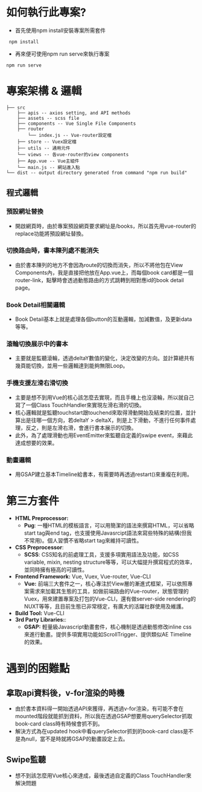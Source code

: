 
# 如何執行此專案?
* 首先使用npm install安裝專案所需套件
```
 npm install
```
* 再來便可使用npm run serve來執行專案
```
npm run serve
```
# 專案架構 & 邏輯
```
├── src
    ├── apis -- axios setting, and API methods
    ├── assets -- scss file
    ├── components -- Vue Single File Components
    ├── router
        └── index.js -- Vue-router設定檔
    ├── store -- Vuex設定檔
    ├── utils -- 通用元件
    └── views -- 各vue-router的view components
    ├── App.vue -- Vue主組件
    └── main.js -- 網站進入點
└── dist -- output directory generated from command "npm run build"
```
## 程式邏輯
### 預設網址替換
* 開啟網頁時，由於專案預設網頁要求網址是/books，所以首先用vue-router的replace功能將預設網址替換。
### 切換路由時，書本陳列處不能消失
* 由於書本陳列的地方不會因為route的切換而消失，所以不將他包在View Components內，我是直接把他放在App.vue上，而每個book card都是一個router-link，點擊時會透過動態路由的方式跳轉到相對應id的book detail page。
### Book Detail相關邏輯
* Book Detail基本上就是處理各個button的互動邏輯，加減數值，及更新data等等。

### 滾輪切換展示中的書本
* 主要就是監聽滾輪，透過deltaY數值的變化，決定改變的方向。並計算總共有幾頁能切換，並用一些邏輯達到能夠無限Loop。
### 手機支援左滑右滑切換
* 主要是想不到用Vue的核心該怎麼去實現，而且手機上也沒滾輪，所以就自己寫了一個Class TouchHandler來實現左滑右滑的切換。
* 核心邏輯就是監聽touchstart跟touchend來取得滑動開始及結束的位置，並計算出是往哪一個方向，若deltaY > deltaX，則是上下滑動，不進行任何事件處理，反之，則是左滑右滑，會進行書本展示的切換。
* 此外，為了處理滑動也用EventEmitter來監聽自定義的swipe event，來藉此達成想要的效果。

### 動畫邏輯
* 用GSAP建立基本Timeline給書本，有需要時再透過restart()來重複在利用。
# 第三方套件
* **HTML Preprocessor:** 
    * **Pug**: 一種HTML的模板語言，可以用簡潔的語法來撰寫HTML，可以省略start tag與end tag，也支援使用Javasrcipt語法來寫些特殊的結構(但我不常用)。個人習慣不省略start tag來維持可讀性。
* **CSS Preprocessor**: 
    * **SCSS**: CSS知名的前處理工具，支援多項實用語法及功能，如CSS variable, mixin, nesting structure等等，可以大幅提升撰寫程式的效率，並同時擁有極高的可讀性。
*  **Frontend Framework:** Vue, Vuex, Vue-router, Vue-CLI
    *  **Vue:** 前端三大套件之一，核心專注於View層的漸進式框架，可以依照專案需求來加載其生態的工具，如做前端路由的Vue-router，狀態管理的Vuex，用來建置專案及打包的Vue-CLI，還有做server-side rendering的NUXT等等，且目前生態已非常穩定，有廣大的活躍社群使用及維護。
*  **Build Tool:** Vue-CLI
*  **3rd Party Libraries:**: 
    *  **GSAP:** 輕量級Javascript動畫套件，核心機制是透過動態修改inline css來進行動畫。提供多項實用功能如ScrollTrigger、提供類似AE Timeline的效果。

# 遇到的困難點
## 拿取api資料後，v-for渲染的時機
* 由於書本資料得一開始透過API來獲得，再透過v-for渲染，有可能不會在mounted階段就能抓到資料，所以我在透過GSAP想要用querySelector抓取book-card class時有時候會抓不到。
* 解決方式為在updated hook中看querySelector抓到的book-card class是不是為null，當不是時就將GSAP的動畫設定上去。

## Swipe監聽
* 想不到該怎麼用Vue核心來達成，最後透過自定義的Class TouchHandler來解決問題
